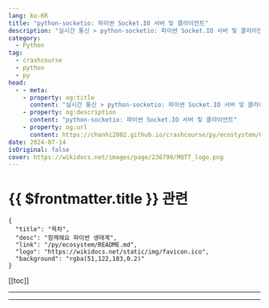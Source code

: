 ```yaml
---
lang: ko-KR
title: "python-socketio: 파이썬 Socket.IO 서버 및 클라이언트"
description: "실시간 통신 > python-socketio: 파이썬 Socket.IO 서버 및 클라이언트"
category:
  - Python
tag: 
  - crashcourse
  - python
  - py
head:
  - - meta:
    - property: og:title
      content: "실시간 통신 > python-socketio: 파이썬 Socket.IO 서버 및 클라이언트"
    - property: og:description
      content: "python-socketio: 파이썬 Socket.IO 서버 및 클라이언트"
    - property: og:url
      content: https://chanhi2002.github.io/crashcourse/py/ecostystem/06/network-web-scraping/paho-mqtt.html
date: 2024-07-14
isOriginal: false
cover: https://wikidocs.net/images/page/236799/MQTT_logo.png
---
```


# {{ $frontmatter.title }} 관련

```component VPCard
{
  "title": "목차",
  "desc": "함께해요 파이썬 생태계",
  "link": "/py/ecosystem/README.md",
  "logo": "https://wikidocs.net/static/img/favicon.ico",
  "background": "rgba(51,122,183,0.2)"
}
```

[[toc]]

---

<SiteInfo
  name="python-socketio: 파이썬 Socket.IO 서버 및 클라이언트 | WikiDocs"
  desc="함께해요 파이썬 생태계"
  url="https://wikidocs.net/236799"
  logo="https://wikidocs.net/static/img/favicon.ico"
  preview="https://wikidocs.net/images/page/236799/MQTT_logo.png"/>

<!-- TODO: 작성 -->

---

<TagLinks />